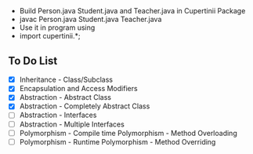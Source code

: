 ##
- Build Person.java Student.java and Teacher.java in Cupertinii Package
- javac Person.java Student.java Teacher.java
- Use it in program using
- import cupertinii.*;

## To Do List

- [x] Inheritance - Class/Subclass
- [x] Encapsulation and Access Modifiers
- [x] Abstraction - Abstract Class
- [x] Abstraction - Completely Abstract Class
- [ ] Abstraction - Interfaces
- [ ] Abstraction - Multiple Interfaces
- [ ] Polymorphism - Compile time Polymorphism - Method Overloading
- [ ] Polymorphism - Runtime Polymorphism - Method Overriding
